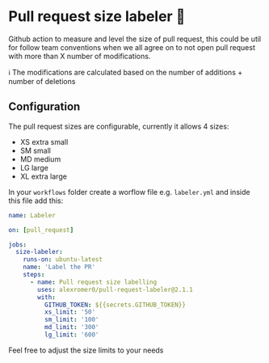 # Pull request size labeler 📏
Github action to measure and level the size of pull request, this could be util for follow team conventions when we all agree on to not open pull request with more than X number of modifications.

ℹ️ The modifications are calculated based on the number of additions + number of deletions

## Configuration
The pull request sizes are configurable, currently it allows 4 sizes:
- XS extra small
- SM small
- MD medium
- LG large
- XL extra large

In your `workflows` folder create a worflow file e.g. `labeler.yml` and inside this file add this:
```yml
name: Labeler

on: [pull_request]

jobs:
  size-labeler:
    runs-on: ubuntu-latest
    name: 'Label the PR'
    steps:
      - name: Pull request size labelling
        uses: alexromer0/pull-request-labeler@2.1.1
        with:
          GITHUB_TOKEN: ${{secrets.GITHUB_TOKEN}}
          xs_limit: '50'
          sm_limit: '100'
          md_limit: '300'
          lg_limit: '600'
```

Feel free to adjust the size limits to your needs
